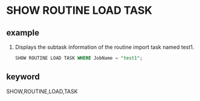 # SHOW ROUTINE LOAD TASK

## example

1. Displays the subtask information of the routine import task named test1.

    ```sql
    SHOW ROUTINE LOAD TASK WHERE JobName = "test1";
    ```

## keyword

SHOW,ROUTINE,LOAD,TASK
